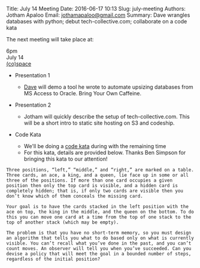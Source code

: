 Title: July 14 Meeting
Date: 2016-06-17 10:13
Slug: july-meeting
Authors: Jotham Apaloo
Email: jothamapaloo@gmail.com
Summary: Dave wrangles databases with python; debut tech-collective.com; collaborate on a code kata

The next meeting will take place at:

6pm  
July 14  
[(co)space](http://cospacenorth.com/)  

- Presentation 1
    - [Dave](http://yukondude.com/) will demo a tool he wrote to automate upsizing databases from MS Access to Oracle. Bring Your Own Caffeine.

- Presentation 2
    - Jotham will quickly describe the setup of tech-collective.com. This will be a short
      intro to static site hosting on S3 and codeship.

- Code Kata
    - We'll be doing a [code kata](https://en.wikipedia.org/wiki/Kata_%28programming%29) during with the remaining time
    - For this kata, details are provided below. Thanks Ben Simpson for bringing this kata to our attention!

```
Three positions, “left,” “middle,” and “right,” are marked on a table. Three cards, an ace, a king, and a queen, lie face up in some or all three of the positions. If more than one card occupies a given position then only the top card is visible, and a hidden card is completely hidden; that is, if only two cards are visible then you don’t know which of them conceals the missing card.

Your goal is to have the cards stacked in the left position with the ace on top, the king in the middle, and the queen on the bottom. To do this you can move one card at a time from the top of one stack to the top of another stack (which may be empty).

The problem is that you have no short-term memory, so you must design an algorithm that tells you what to do based only on what is currently visible. You can’t recall what you’ve done in the past, and you can’t count moves. An observer will tell you when you’ve succeeded. Can you devise a policy that will meet the goal in a bounded number of steps, regardless of the initial position?

```
